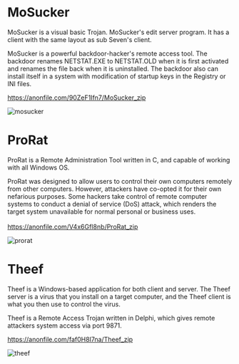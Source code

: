 # MoSucker
MoSucker is a visual basic Trojan. MoSucker's edit server program. It has a client with the same layout as sub Seven's client.

MoSucker is a powerful backdoor-hacker's remote access tool. The backdoor renames NETSTAT.EXE to NETSTAT.OLD when it is first activated and renames the file back when it is uninstalled. The backdoor also can install itself in a system with modification of startup keys in the Registry or INI files.

https://anonfile.com/90ZeF1Ifn7/MoSucker_zip

![mosucker](https://1.bp.blogspot.com/-AnTz7yVvxJg/SsvQVfaH5YI/AAAAAAAAAGU/aq5UBVgxcOY/s320/Mosucker_3.0.jpg)

# ProRat
ProRat is a Remote Administration Tool written in C, and capable of working with all Windows OS.

ProRat was designed to allow users to control their own computers remotely from other computers. However, attackers have co-opted it for their own nefarious purposes. Some hackers take control of remote computer systems to conduct a denial of service (DoS) attack, which renders the target system unavailable for normal personal or business uses.<br><br>
https://anonfile.com/V4x6GfI8nb/ProRat_zip

![prorat](https://3.bp.blogspot.com/-Xx3rNYCYFT4/UWjT2lp3jsI/AAAAAAAAAUc/qsgPijdY85o/s1600/prorat+vv2%252C1.gif)

# Theef
Theef is a Windows-based application for both client and server. The Theef server is a virus that you install on a target computer, and the Theef client is what you then use to control the virus.

Theef is a Remote Access Trojan written in Delphi, which gives remote attackers system access via port 9871.

https://anonfile.com/faf0H8I7na/Theef_zip

![theef](https://3.bp.blogspot.com/_Sgb3i0uZUVA/S_tLnaKIy2I/AAAAAAAAAGA/v1BMcgN5YnY/s320/2.png)